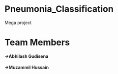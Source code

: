 # Pneumonia_Classification
 Mega project
# Team Members
#### ->Abhilash Gudisena
#### ->Muzammil Hussain
